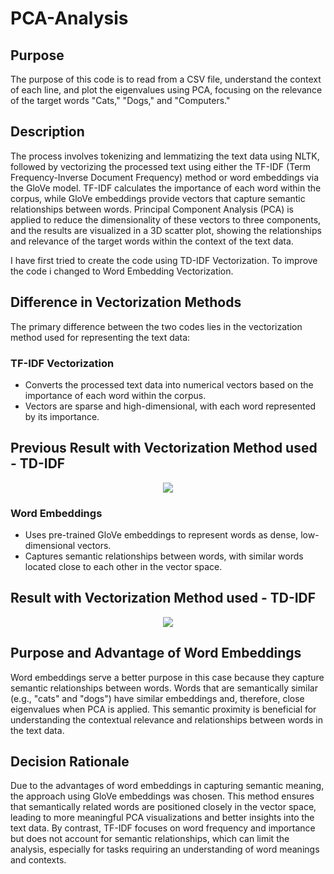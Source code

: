 # PCA-Analysis

## Purpose

The purpose of this code is to read from a CSV file, understand the context of each line, and plot the eigenvalues using PCA, focusing on the relevance of the target words "Cats," "Dogs," and "Computers."

## Description

The process involves tokenizing and lemmatizing the text data using NLTK, followed by vectorizing the processed text using either the TF-IDF (Term Frequency-Inverse Document Frequency) method or word embeddings via the GloVe model. TF-IDF calculates the importance of each word within the corpus, while GloVe embeddings provide vectors that capture semantic relationships between words. 
Principal Component Analysis (PCA) is applied to reduce the dimensionality of these vectors to three components, and the results are visualized in a 3D scatter plot, showing the relationships and relevance of the target words within the context of the text data.

I have first tried to create the code using TD-IDF Vectorization. To improve the code i changed to Word Embedding Vectorization.

## Difference in Vectorization Methods

The primary difference between the two codes lies in the vectorization method used for representing the text data:

### TF-IDF Vectorization

- Converts the processed text data into numerical vectors based on the importance of each word within the corpus.
- Vectors are sparse and high-dimensional, with each word represented by its importance.

## Previous Result with Vectorization Method used - TD-IDF

<p align="center">
<img src="/images/image1.png" "Packet Structure">
</p>


### Word Embeddings

- Uses pre-trained GloVe embeddings to represent words as dense, low-dimensional vectors.
- Captures semantic relationships between words, with similar words located close to each other in the vector space.

## Result with Vectorization Method used - TD-IDF

<p align="center">
<img src="/images/image2.png" "Packet Structure">
</p>

## Purpose and Advantage of Word Embeddings

Word embeddings serve a better purpose in this case because they capture semantic relationships between words. Words that are semantically similar (e.g., "cats" and "dogs") have similar embeddings and, therefore, close eigenvalues when PCA is applied. This semantic proximity is beneficial for understanding the contextual relevance and relationships between words in the text data.

## Decision Rationale

Due to the advantages of word embeddings in capturing semantic meaning, the approach using GloVe embeddings was chosen. This method ensures that semantically related words are positioned closely in the vector space, leading to more meaningful PCA visualizations and better insights into the text data. By contrast, TF-IDF focuses on word frequency and importance but does not account for semantic relationships, which can limit the analysis, especially for tasks requiring an understanding of word meanings and contexts.
